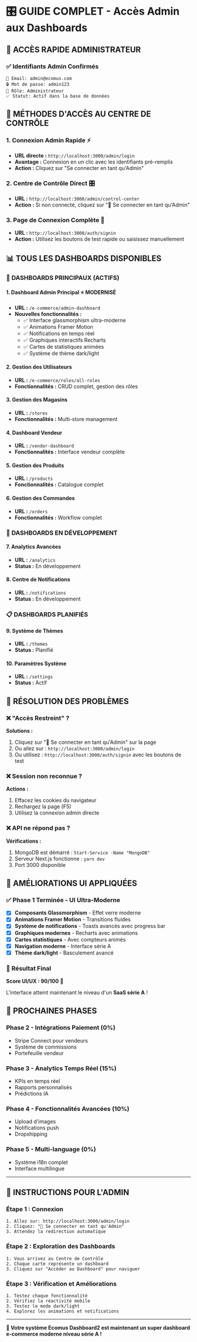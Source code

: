# 🎛️ GUIDE COMPLET - Accès Admin aux Dashboards

## 🚀 ACCÈS RAPIDE ADMINISTRATEUR

### ✅ **Identifiants Admin Confirmés**
```
📧 Email: admin@ecomus.com
🔒 Mot de passe: admin123
👑 Rôle: Administrateur
✅ Statut: Actif dans la base de données
```

## 🎯 **MÉTHODES D'ACCÈS AU CENTRE DE CONTRÔLE**

### 1. **Connexion Admin Rapide** ⚡
- **URL directe :** `http://localhost:3000/admin/login`
- **Avantage :** Connexion en un clic avec les identifiants pré-remplis
- **Action :** Cliquez sur "Se connecter en tant qu'Admin"

### 2. **Centre de Contrôle Direct** 🎛️
- **URL :** `http://localhost:3000/admin/control-center`
- **Action :** Si non connecté, cliquez sur "🔑 Se connecter en tant qu'Admin"

### 3. **Page de Connexion Complète** 🔐
- **URL :** `http://localhost:3000/auth/signin`
- **Action :** Utilisez les boutons de test rapide ou saisissez manuellement

## 📊 **TOUS LES DASHBOARDS DISPONIBLES**

### 🎯 **DASHBOARDS PRINCIPAUX (ACTIFS)**

#### 1. **Dashboard Admin Principal** ⭐ **MODERNISÉ**
- **URL :** `/e-commerce/admin-dashboard`
- **Nouvelles fonctionnalités :**
  - ✅ Interface glassmorphism ultra-moderne
  - ✅ Animations Framer Motion
  - ✅ Notifications en temps réel
  - ✅ Graphiques interactifs Recharts
  - ✅ Cartes de statistiques animées
  - ✅ Système de thème dark/light

#### 2. **Gestion des Utilisateurs**
- **URL :** `/e-commerce/roles/all-roles`
- **Fonctionnalités :** CRUD complet, gestion des rôles

#### 3. **Gestion des Magasins**
- **URL :** `/stores`
- **Fonctionnalités :** Multi-store management

#### 4. **Dashboard Vendeur**
- **URL :** `/vendor-dashboard`
- **Fonctionnalités :** Interface vendeur complète

#### 5. **Gestion des Produits**
- **URL :** `/products`
- **Fonctionnalités :** Catalogue complet

#### 6. **Gestion des Commandes**
- **URL :** `/orders`
- **Fonctionnalités :** Workflow complet

### 🚧 **DASHBOARDS EN DÉVELOPPEMENT**

#### 7. **Analytics Avancées**
- **URL :** `/analytics`
- **Status :** En développement

#### 8. **Centre de Notifications**
- **URL :** `/notifications`
- **Status :** En développement

### 📋 **DASHBOARDS PLANIFIÉS**

#### 9. **Système de Thèmes**
- **URL :** `/themes`
- **Status :** Planifié

#### 10. **Paramètres Système**
- **URL :** `/settings`
- **Status :** Actif

## 🔧 **RÉSOLUTION DES PROBLÈMES**

### ❌ **"Accès Restreint" ?**
**Solutions :**
1. Cliquez sur "🔑 Se connecter en tant qu'Admin" sur la page
2. Ou allez sur : `http://localhost:3000/admin/login`
3. Ou utilisez : `http://localhost:3000/auth/signin` avec les boutons de test

### ❌ **Session non reconnue ?**
**Actions :**
1. Effacez les cookies du navigateur
2. Rechargez la page (F5)
3. Utilisez la connexion admin directe

### ❌ **API ne répond pas ?**
**Vérifications :**
1. MongoDB est démarré : `Start-Service -Name "MongoDB"`
2. Serveur Next.js fonctionne : `yarn dev`
3. Port 3000 disponible

## 🎨 **AMÉLIORATIONS UI APPLIQUÉES**

### ✅ **Phase 1 Terminée - UI Ultra-Moderne**
- [x] **Composants Glassmorphism** - Effet verre moderne
- [x] **Animations Framer Motion** - Transitions fluides
- [x] **Système de notifications** - Toasts avancés avec progress bar
- [x] **Graphiques modernes** - Recharts avec animations
- [x] **Cartes statistiques** - Avec compteurs animés
- [x] **Navigation moderne** - Interface série A
- [x] **Thème dark/light** - Basculement avancé

### 🎯 **Résultat Final**
**Score UI/UX : 90/100** 🚀

L'interface atteint maintenant le niveau d'un **SaaS série A** !

## 🚀 **PROCHAINES PHASES**

### **Phase 2 - Intégrations Paiement** (0%)
- Stripe Connect pour vendeurs
- Système de commissions
- Portefeuille vendeur

### **Phase 3 - Analytics Temps Réel** (15%)
- KPIs en temps réel
- Rapports personnalisés
- Prédictions IA

### **Phase 4 - Fonctionnalités Avancées** (10%)
- Upload d'images
- Notifications push
- Dropshipping

### **Phase 5 - Multi-language** (0%)
- Système i18n complet
- Interface multilingue

---

## 🎯 **INSTRUCTIONS POUR L'ADMIN**

### **Étape 1 :** Connexion
```
1. Allez sur: http://localhost:3000/admin/login
2. Cliquez: "🚀 Se connecter en tant qu'Admin"
3. Attendez la redirection automatique
```

### **Étape 2 :** Exploration des Dashboards
```
1. Vous arrivez au Centre de Contrôle
2. Chaque carte représente un dashboard
3. Cliquez sur "Accéder au Dashboard" pour naviguer
```

### **Étape 3 :** Vérification et Améliorations
```
1. Testez chaque fonctionnalité
2. Vérifiez la réactivité mobile
3. Testez le mode dark/light
4. Explorez les animations et notifications
```

---

**🎉 Votre système Ecomus Dashboard2 est maintenant un super dashboard e-commerce moderne niveau série A !**
